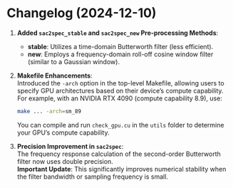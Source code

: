 # Changelog (2024-12-10)

1. **Added `sac2spec_stable` and `sac2spec_new` Pre-processing Methods**:  
   - **stable**: Utilizes a time-domain Butterworth filter (less efficient).  
   - **new**: Employs a frequency-domain roll-off cosine window filter (similar to a Gaussian window).

2. **Makefile Enhancements**:  
   Introduced the `-arch` option in the top-level Makefile, allowing users to specify GPU architectures based on their device’s compute capability. For example, with an NVIDIA RTX 4090 (compute capability 8.9), use:
   ```bash
   make ... -arch=sm_89
   ```

   You can compile and run `check_gpu.cu` in the `utils` folder to determine your GPU’s compute capability.

3. **Precision Improvement in `sac2spec`**:  
   The frequency response calculation of the second-order Butterworth filter now uses double precision.  
   **Important Update**: This significantly improves numerical stability when the filter bandwidth or sampling frequency is small.

